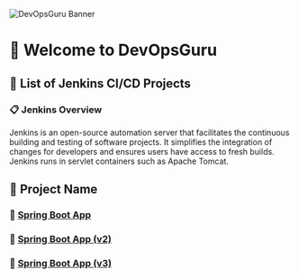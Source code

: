 ![DevOpsGuru Banner](https://example.com/path/to/your/image.jpg)

# 🎉 Welcome to DevOpsGuru

## 🌟 List of Jenkins CI/CD Projects

### 📋 Jenkins Overview

Jenkins is an open-source automation server that facilitates the continuous building and testing of software projects. It simplifies the integration of changes for developers and ensures users have access to fresh builds. Jenkins runs in servlet containers such as Apache Tomcat.

## 📂 Project Name

### 🚀 [Spring Boot App](https://github.com/Cancerian786/CICD-Project/tree/main/spring-Boot-App)

### 🚀 [Spring Boot App (v2)](<https://github.com/Cancerian786/CICD-Project/tree/main/spring-boot-App%20(v2)>)

### 🚀 [Spring Boot App (v3)](<https://github.com/Cancerian786/CICD-Project/tree/main/spring-boot-App%20(v3)>)

